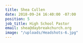 ```yaml
---
title: Shea Cullen
date: 2018-09-24 16:40:00 -07:00
position: 5
job_title: High School Pastor
email: shea@daybreakchurch.org
image: "/uploads/Headshots-6.jpg"
---
```


